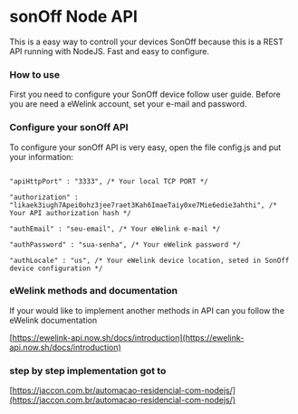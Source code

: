 
#  sonOff Node API
This is a easy way to controll your devices SonOff because this is a REST API running with NodeJS.
Fast and easy to configure.

  

###  How to use
First you need to configure your SonOff device follow user guide. Before you are need a eWelink account, set your e-mail and password.

  
###  Configure your sonOff API
To configure your sonOff API is very easy, open the file config.js
and put your information:

  

```

"apiHttpPort" : "3333", /* Your local TCP PORT */

"authorization" : "likaek3iugh7Apei0ohz3jee7raet3Kah6ImaeTaiy0xe7Mie6edie3ahthi", /* Your API authorization hash */

"authEmail" : "seu-email", /* Your eWelink e-mail */

"authPassword" : "sua-senha", /* Your eWelink password */

"authLocale" : "us", /* Your eWelink device location, seted in SonOff device configuration */

```
###  eWelink methods and documentation

If your would like to implement another methods in API can you follow the eWelink documentation


[https://ewelink-api.now.sh/docs/introduction](https://ewelink-api.now.sh/docs/introduction)

### step by step implementation got to

[https://jaccon.com.br/automacao-residencial-com-nodejs/](https://jaccon.com.br/automacao-residencial-com-nodejs/)
